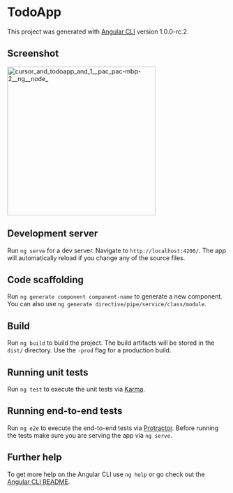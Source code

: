 # TodoApp

This project was generated with [Angular CLI](https://github.com/angular/angular-cli) version 1.0.0-rc.2.

## Screenshot
<img width="340" alt="cursor_and_todoapp_and_1__pac_pac-mbp-2__ng__node_" src="https://cloud.githubusercontent.com/assets/618729/24073806/150ed6ea-0c30-11e7-9ab1-c2567052b496.png">


## Development server

Run `ng serve` for a dev server. Navigate to `http://localhost:4200/`. The app will automatically reload if you change any of the source files.

## Code scaffolding

Run `ng generate component component-name` to generate a new component. You can also use `ng generate directive/pipe/service/class/module`.

## Build

Run `ng build` to build the project. The build artifacts will be stored in the `dist/` directory. Use the `-prod` flag for a production build.

## Running unit tests

Run `ng test` to execute the unit tests via [Karma](https://karma-runner.github.io).

## Running end-to-end tests

Run `ng e2e` to execute the end-to-end tests via [Protractor](http://www.protractortest.org/).
Before running the tests make sure you are serving the app via `ng serve`.

## Further help

To get more help on the Angular CLI use `ng help` or go check out the [Angular CLI README](https://github.com/angular/angular-cli/blob/master/README.md).
